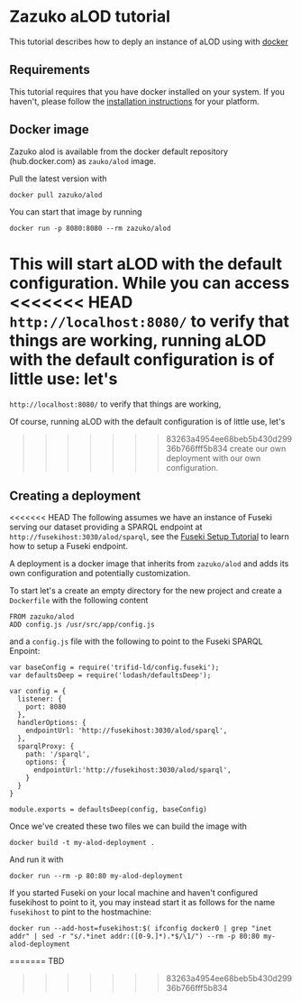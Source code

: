 # Zazuko aLOD tutorial

This tutorial describes how to deply an instance of aLOD using with 
[docker](https://www.docker.com/)

## Requirements

This tutorial requires that you have docker installed on your system. If you 
haven't, please follow the [installation instructions](https://docs.docker.com/engine/installation/)
for your platform.

## Docker image

Zazuko alod is available from the docker default repository (hub.docker.com) as
`zauko/alod` image.

Pull the latest version with

    docker pull zazuko/alod

You can start that image by running

    docker run -p 8080:8080 --rm zazuko/alod

This will start aLOD with the default configuration. While you can access
<<<<<<< HEAD
`http://localhost:8080/` to verify that things are working, running aLOD with 
the default configuration is of little use: let's
=======
`http://localhost:8080/` to verify that things are working,

Of course, running aLOD with the default configuration is of little use, let's
>>>>>>> 83263a4954ee68beb5b430d29936b766fff5b834
create our own deployment with our own configuration.

## Creating a deployment

<<<<<<< HEAD
The following assumes we have an instance of Fuseki serving our dataset providing
a SPARQL endpoint at `http://fusekihost:3030/alod/sparql`, see the 
[Fuseki Setup Tutorial](TUTORIAL-fuseki-setup.md) to learn how to setup a Fuseki 
endpoint.

A deployment is a docker image that inherits from `zazuko/alod` and adds its own
configuration and potentially customization.

To start let's a create an empty directory for the new project and create a
`Dockerfile` with the following content

```
FROM zazuko/alod
ADD config.js /usr/src/app/config.js
```

and a `config.js` file with the following to point to the Fuseki SPARQL Enpoint:

```
var baseConfig = require('trifid-ld/config.fuseki');
var defaultsDeep = require('lodash/defaultsDeep');

var config = {
  listener: {
    port: 8080
  },
  handlerOptions: {
    endpointUrl: 'http://fusekihost:3030/alod/sparql',
  },
  sparqlProxy: {
    path: '/sparql',
    options: {
      endpointUrl:'http://fusekihost:3030/alod/sparql',
    }
  }
}

module.exports = defaultsDeep(config, baseConfig)
```

Once we've created these two files we can build the image with

    docker build -t my-alod-deployment .

And run it with

    docker run --rm -p 80:80 my-alod-deployment

If you started Fuseki on your local machine and haven't configured fusekihost
to point to it, you may instead start it as follows for the name `fusekihost` 
to pint to the hostmachine:

    docker run --add-host=fusekihost:$( ifconfig docker0 | grep "inet addr" | sed -r "s/.*inet addr:([0-9.]*).*$/\1/") --rm -p 80:80 my-alod-deployment
=======
TBD
>>>>>>> 83263a4954ee68beb5b430d29936b766fff5b834
